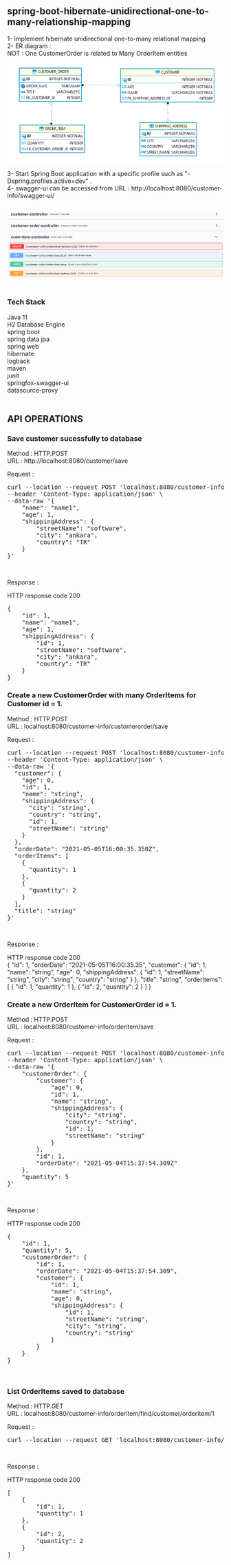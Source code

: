 ## spring-boot-hibernate-unidirectional-one-to-many-relationship-mapping

1- Implement hibernate unidirectional one-to-many relational mapping <br/>
2- ER diagram :  <br/>
NOT : One CustomerOrder is related to Many OrderItem entities <br/>

![one_to_many_er_diagram](doc/one_to_many_er_diagram.png) <br/>


3- Start Spring Boot application with a specific profile such as "-Dspring.profiles.active=dev" . <br/>
4- swagger-ui can be accessed from URL : http://localhost:8080/customer-info/swagger-ui/ <br/><br/>

![swagger_ui](doc/swagger_ui.png) <br/>
<br/>

### Tech Stack
Java 11 <br/>
H2 Database Engine <br/>
spring boot <br/>
spring data jpa <br/>
spring web <br/>
hibernate <br/>
logback <br/>
maven <br/>
junit <br/>
springfox-swagger-ui <br/>
datasource-proxy <br/>
<br/>


## API OPERATIONS
### Save customer sucessfully to database

Method : HTTP.POST <br/>
URL : http://localhost:8080/customer/save <br/>

Request : 
<pre>
curl --location --request POST 'localhost:8080/customer-info/customer/save' \
--header 'Content-Type: application/json' \
--data-raw '{
    "name": "name1",
    "age": 1,
    "shippingAddress": {
        "streetName": "software",
        "city": "ankara",
        "country": "TR"
    }
}'
</pre><br/>

Response : 

HTTP response code 200 <br/>
<pre>
{
    "id": 1,
    "name": "name1",
    "age": 1,
    "shippingAddress": {
        "id": 1,
        "streetName": "software",
        "city": "ankara",
        "country": "TR"
    }
}
</pre>

### Create a new CustomerOrder with many OrderItems for Customer id = 1.

Method : HTTP.POST <br/>
URL : localhost:8080/customer-info/customerorder/save <br/>

Request : 
<pre>
curl --location --request POST 'localhost:8080/customer-info/customerorder/save' \
--header 'Content-Type: application/json' \
--data-raw '{
  "customer": {
    "age": 0,
    "id": 1,
    "name": "string",
    "shippingAddress": {
      "city": "string",
      "country": "string",
      "id": 1,
      "streetName": "string"
    }
  },
  "orderDate": "2021-05-05T16:00:35.350Z",
  "orderItems": [
    {
      "quantity": 1
    },
    {
      "quantity": 2
    }
  ],
  "title": "string"
}'
</pre><br/>

Response : 

HTTP response code 200 <br/>
{
    "id": 1,
    "orderDate": "2021-05-05T16:00:35.35",
    "customer": {
        "id": 1,
        "name": "string",
        "age": 0,
        "shippingAddress": {
            "id": 1,
            "streetName": "string",
            "city": "string",
            "country": "string"
        }
    },
    "title": "string",
    "orderItems": [
        {
            "id": 1,
            "quantity": 1
        },
        {
            "id": 2,
            "quantity": 2
        }
    ]
}
</pre><br/>

### Create a new OrderItem for CustomerOrder id = 1.

Method : HTTP.POST <br/>
URL : localhost:8080/customer-info/orderitem/save <br/>

Request : 
<pre>
curl --location --request POST 'localhost:8080/customer-info/orderitem/save' \
--header 'Content-Type: application/json' \
--data-raw '{
    "customerOrder": {
        "customer": {
            "age": 0,
            "id": 1,
            "name": "string",
            "shippingAddress": {
                "city": "string",
                "country": "string",
                "id": 1,
                "streetName": "string"
            }
        },
        "id": 1,
        "orderDate": "2021-05-04T15:37:54.309Z"
    },
    "quantity": 5
}'
</pre><br/>

Response : 

HTTP response code 200 <br/>
<pre>
{
    "id": 1,
    "quantity": 5,
    "customerOrder": {
        "id": 1,
        "orderDate": "2021-05-04T15:37:54.309",
        "customer": {
            "id": 1,
            "name": "string",
            "age": 0,
            "shippingAddress": {
                "id": 1,
                "streetName": "string",
                "city": "string",
                "country": "string"
            }
        }
    }
}
</pre><br/>

### List OrderItems saved to database

Method : HTTP.GET <br/>
URL : localhost:8080/customer-info/orderitem/find/customer/orderitem/1 <br/>

Request : 
<pre>
curl --location --request GET 'localhost:8080/customer-info/orderitem/list'
</pre><br/>

Response : 

HTTP response code 200 <br/>
<pre>
[
    {
        "id": 1,
        "quantity": 1
    },
    {
        "id": 2,
        "quantity": 2
    }
]
</pre><br/>
